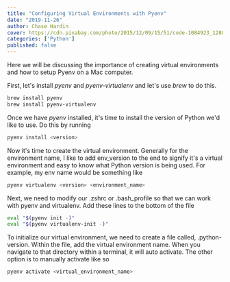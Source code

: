 ```yaml
---
title: "Configuring Virtual Environments with Pyenv"
date: "2019-11-26"
author: Chase Hardin
cover: https://cdn.pixabay.com/photo/2015/12/09/15/51/code-1084923_1280.png
categories: ['Python']
published: false
---
```


Here we will be discussing the importance of creating virtual environments and how to setup Pyenv on a Mac computer.

First, let's install <i>pyenv</i> and <i>pyenv-virtualenv</i> and let's use <i>brew</i> to do this.

```bash
brew install pyenv
brew install pyenv-virtualenv
```

Once we have <i>pyenv</i> installed, it's time to install the version of Python we'd like to use. Do this by running

```bash
pyenv install <version>
```

Now it's time to create the virtual environment. Generally for the environment name, I like to add env_version to the end to signify it's a virtual environment and easy to know what Python version is being used. For example, my env name would be something like

```bash
pyenv virtualenv <version> <environment_name>
```

Next, we need to modify our .zshrc or .bash_profile so that we can work with pyenv and virtualenv. Add these lines to the bottom of the file

```bash
eval "$(pyenv init -)"
eval "$(pyenv virtualenv-init -)"
```

To initialize our virtual environment, we need to create a file called, .python-version. Within the file, add the virtual environment name. When you navigate to that directory within a terminal, it will auto activate. The other option is to manually activate like so

```bash
pyenv activate <virtual_environment_name>
```

